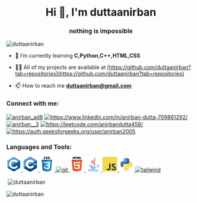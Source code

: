 <h1 align="center">Hi 👋, I'm duttaanirban</h1>
<h3 align="center">nothing is impossible</h3>

<p align="left"> <img src="https://komarev.com/ghpvc/?username=duttaanirban&label=Profile%20views&color=0e75b6&style=flat" alt="duttaanirban" /> </p>

- 🌱 I’m currently learning **C,Python,C++,HTML,CSS**

- 👨‍💻 All of my projects are available at [https://github.com/duttaanirban?tab=repositories](https://github.com/duttaanirban?tab=repositories)

- 📫 How to reach me **duttaanirban@gmail.com**

<h3 align="left">Connect with me:</h3>
<p align="left">
<a href="https://twitter.com/anirban_ad8" target="blank"><img align="center" src="https://raw.githubusercontent.com/rahuldkjain/github-profile-readme-generator/master/src/images/icons/Social/twitter.svg" alt="anirban_ad8" height="30" width="40" /></a>
<a href="https://linkedin.com/in/https://www.linkedin.com/in/anirban-dutta-709861292/" target="blank"><img align="center" src="https://raw.githubusercontent.com/rahuldkjain/github-profile-readme-generator/master/src/images/icons/Social/linked-in-alt.svg" alt="https://www.linkedin.com/in/anirban-dutta-709861292/" height="30" width="40" /></a>
<a href="https://instagram.com/anirban__3" target="blank"><img align="center" src="https://raw.githubusercontent.com/rahuldkjain/github-profile-readme-generator/master/src/images/icons/Social/instagram.svg" alt="anirban__3" height="30" width="40" /></a>
<a href="https://www.leetcode.com/https://leetcode.com/anirbandutta458/" target="blank"><img align="center" src="https://raw.githubusercontent.com/rahuldkjain/github-profile-readme-generator/master/src/images/icons/Social/leet-code.svg" alt="https://leetcode.com/anirbandutta458/" height="30" width="40" /></a>
<a href="https://auth.geeksforgeeks.org/user/https://auth.geeksforgeeks.org/user/anirban2005" target="blank"><img align="center" src="https://raw.githubusercontent.com/rahuldkjain/github-profile-readme-generator/master/src/images/icons/Social/geeks-for-geeks.svg" alt="https://auth.geeksforgeeks.org/user/anirban2005" height="30" width="40" /></a>
</p>

<h3 align="left">Languages and Tools:</h3>
<p align="left"> <a href="https://www.cprogramming.com/" target="_blank" rel="noreferrer"> <img src="https://raw.githubusercontent.com/devicons/devicon/master/icons/c/c-original.svg" alt="c" width="40" height="40"/> </a> <a href="https://www.w3schools.com/cpp/" target="_blank" rel="noreferrer"> <img src="https://raw.githubusercontent.com/devicons/devicon/master/icons/cplusplus/cplusplus-original.svg" alt="cplusplus" width="40" height="40"/> </a> <a href="https://www.w3schools.com/css/" target="_blank" rel="noreferrer"> <img src="https://raw.githubusercontent.com/devicons/devicon/master/icons/css3/css3-original-wordmark.svg" alt="css3" width="40" height="40"/> </a> <a href="https://git-scm.com/" target="_blank" rel="noreferrer"> <img src="https://www.vectorlogo.zone/logos/git-scm/git-scm-icon.svg" alt="git" width="40" height="40"/> </a> <a href="https://www.w3.org/html/" target="_blank" rel="noreferrer"> <img src="https://raw.githubusercontent.com/devicons/devicon/master/icons/html5/html5-original-wordmark.svg" alt="html5" width="40" height="40"/> </a> <a href="https://www.java.com" target="_blank" rel="noreferrer"> <img src="https://raw.githubusercontent.com/devicons/devicon/master/icons/java/java-original.svg" alt="java" width="40" height="40"/> </a> <a href="https://developer.mozilla.org/en-US/docs/Web/JavaScript" target="_blank" rel="noreferrer"> <img src="https://raw.githubusercontent.com/devicons/devicon/master/icons/javascript/javascript-original.svg" alt="javascript" width="40" height="40"/> </a> <a href="https://www.python.org" target="_blank" rel="noreferrer"> <img src="https://raw.githubusercontent.com/devicons/devicon/master/icons/python/python-original.svg" alt="python" width="40" height="40"/> </a> <a href="https://tailwindcss.com/" target="_blank" rel="noreferrer"> <img src="https://www.vectorlogo.zone/logos/tailwindcss/tailwindcss-icon.svg" alt="tailwind" width="40" height="40"/> </a> </p>

<p>&nbsp;<img align="center" src="https://github-readme-stats.vercel.app/api?username=duttaanirban&show_icons=true&locale=en" alt="duttaanirban" /></p>

<p><img align="center" src="https://github-readme-streak-stats.herokuapp.com/?user=duttaanirban&" alt="duttaanirban" /></p>
